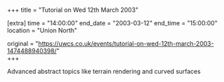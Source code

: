 +++
title = "Tutorial on Wed 12th March 2003"

[extra]
time = "14:00:00"
end_date = "2003-03-12"
end_time = "15:00:00"
location = "Union North"

original = "https://uwcs.co.uk/events/tutorial-on-wed-12th-march-2003-1474488940398/"    
+++

Advanced abstract topics like terrain rendering and curved surfaces

